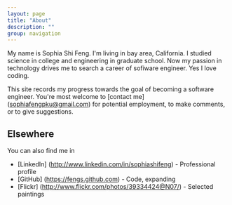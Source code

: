 ```yaml
---
layout: page
title: "About"
description: ""
group: navigation
---
```



My name is Sophia Shi Feng. I'm living in bay area, California. I studied science in college and engineering in graduate school. Now my passion in technology drives me to search a career of sofiware engineer. Yes I love coding.

This site records my progress towards the goal of becoming a software engineer. You're most welcome to [contact me] (sophiafengpku@gmail.com) for potential employment, to make comments, or to give suggestions. 

## Elsewhere
You can also find me in
- [LinkedIn] (http://www.linkedin.com/in/sophiashifeng) - Professional profile
- [GitHub] (https://fengs.github.com) - Code, expanding
- [Flickr] (http://www.flickr.com/photos/39334424@N07/) - Selected paintings


